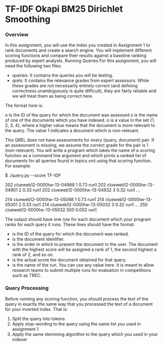 # TF-IDF Okapi BM25 Dirichlet Smoothing
### Overview
In this assignment, you will use the index you created in Assignment 1 to rank documents and
create a search engine. You will implement different scoring functions and compare their results
against a baseline ranking produced by expert analysts.
Running Queries
For this assignment, you will need the following two files:
- queries: It contains the queries you will be testing.
- qrels: It contains the relevance grades from expert assessors. While these grades are not
necessarily entirely correct (and defining correctness unambiguously is quite difficult),
they are fairly reliable and we will treat them as being correct here.

The format here is:

o <topic> is the ID of the query for which the document was assessed
o <doc> is the name of one of the documents which you have indexed.
o <grade> is a value in the set {1, 2, 3, 4}, where a higher value means that the
document is more relevant to the query. The value 1 indicates a document which
is non-relevant.

This QREL does not have assessments for every (query, document) pair. If an assessment
is missing, we assume the correct grade for the pair is 1 (non-relevant).
You will write a program which takes the name of a scoring function as a command line
argument and which prints a ranked list of documents for all queries found in topics.xml using
that scoring function. For example:


$ ./query.py --score TF-IDF

202 clueweb12-0000tw-13-04988 1 0.73 run1
202 clueweb12-0000tw-13-04901 2 0.33 run1
202 clueweb12-0000tw-13-04932 3 0.32 run1
...



214 clueweb12-0000tw-13-05088 1 0.73 run1
214 clueweb12-0000tw-13-05001 2 0.33 run1
214 clueweb12-0000tw-13-05032 3 0.32 run1
...
250 clueweb12-0000tw-13-05032 500 0.002 run1

The output should have one row for each document which your program ranks for each query it
runs. These lines should have the format:

<topic> <docid> <rank> <score> <run>
- <topic> is the ID of the query for which the document was ranked.
- <docid> is the document identifier.
- <rank> is the order in which to present the document to the user. The document with the
highest score will be assigned a rank of 1, the second highest a rank of 2, and so on.
- <score> is the actual score the document obtained for that query.
- <run> is the name of the run. You can use any value here. It is meant to allow research
teams to submit multiple runs for evaluation in competitions such as TREC.


###  Query Processing
Before running any scoring function, you should process the text of the query in exactly the same
way that you processed the text of a document for your inverted index. That is:
1. Split the query into tokens
2. Apply stop-wording to the query using the same list you used in assignment 1
3. Apply the same stemming algorithm to the query which you used in your indexer
